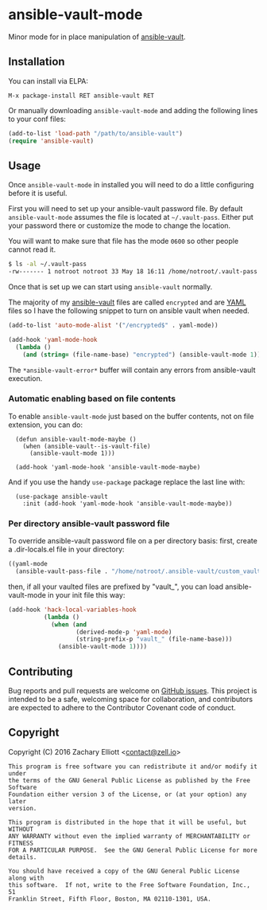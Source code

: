 # ansible-vault-mode

Minor mode for in place manipulation of [ansible-vault][ansible-vault].

## Installation

You can install via ELPA:

```
M-x package-install RET ansible-vault RET
```

Or manually downloading `ansible-vault-mode` and adding the following lines to
your conf files:

```lisp
(add-to-list 'load-path "/path/to/ansible-vault")
(require 'ansible-vault)
```

## Usage

Once `ansible-vault-mode` in installed you will need to do a little
configuring before it is useful.

First you will need to set up your ansible-vault password file. By default
`ansible-vault-mode` assumes the file is located at `~/.vault-pass`. Either
put your password there or customize the mode to change the location.

You will want to make sure that file has the mode `0600` so other people
cannot read it.

```bash
$ ls -al ~/.vault-pass
-rw------- 1 notroot notroot 33 May 18 16:11 /home/notroot/.vault-pass
```

Once that is set up we can start using `ansible-vault` normally.

The majority of my [ansible-vault][ansible-vault] files are called `encrypted`
and are [YAML][yaml] files so I have the following snippet to turn on ansible vault
when needed.

```lisp
(add-to-list 'auto-mode-alist '("/encrypted$" . yaml-mode))

(add-hook 'yaml-mode-hook
  (lambda ()
    (and (string= (file-name-base) "encrypted") (ansible-vault-mode 1))))
```

The ```*ansible-vault-error*``` buffer will contain any errors from ansible-vault execution.


### Automatic enabling based on file contents

To enable `ansible-vault-mode` just based on the buffer contents, not on file extension, you can do:

```
  (defun ansible-vault-mode-maybe ()
    (when (ansible-vault--is-vault-file)
      (ansible-vault-mode 1)))

  (add-hook 'yaml-mode-hook 'ansible-vault-mode-maybe)
```

And if you use the handy `use-package` package replace the last line with:

```
  (use-package ansible-vault
    :init (add-hook 'yaml-mode-hook 'ansible-vault-mode-maybe))
```

### Per directory ansible-vault password file

To override ansible-vault password file on a per directory basis:
first, create a .dir-locals.el file in your directory:

```lisp
((yaml-mode
  (ansible-vault-pass-file . "/home/notroot/.ansible-vault/custom_vault_pass")))
```
then, if all your vaulted files are prefixed by "vault_", you can load
ansible-vault-mode in your init file this way:

```lisp
(add-hook 'hack-local-variables-hook
          (lambda ()
            (when (and
                   (derived-mode-p 'yaml-mode)
                   (string-prefix-p "vault_" (file-name-base)))
              (ansible-vault-mode 1))))
```

## Contributing

Bug reports and pull requests are welcome on [GitHub issues][issues]. This
project is intended to be a safe, welcoming space for collaboration, and
contributors are expected to adhere to the Contributor Covenant code of
conduct.

## Copyright

Copyright (C) 2016 Zachary Elliott &lt;contact@zell.io&gt;

```
This program is free software you can redistribute it and/or modify it under
the terms of the GNU General Public License as published by the Free Software
Foundation either version 3 of the License, or (at your option) any later
version.

This program is distributed in the hope that it will be useful, but WITHOUT
ANY WARRANTY without even the implied warranty of MERCHANTABILITY or FITNESS
FOR A PARTICULAR PURPOSE.  See the GNU General Public License for more
details.

You should have received a copy of the GNU General Public License along with
this software.  If not, write to the Free Software Foundation, Inc., 51
Franklin Street, Fifth Floor, Boston, MA 02110-1301, USA.
```

[ansible-vault]: http://docs.ansible.com/ansible/playbooks_vault.html
[yaml]: http://yaml.org/
[issues]: https://github.com/zellio/ansible-vault-mode
